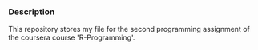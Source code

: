 ### Description

This repository stores my file for the second programming assignment of the coursera course 'R-Programming'.

